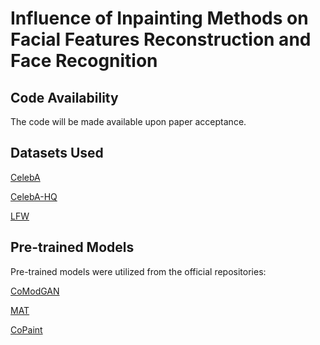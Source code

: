 # Influence of Inpainting Methods on Facial Features Reconstruction and Face Recognition

## Code Availability
The code will be made available upon paper acceptance.

## Datasets Used

[CelebA](https://mmlab.ie.cuhk.edu.hk/projects/CelebA.html)

[CelebA-HQ](https://github.com/tkarras/progressive_growing_of_gans)

[LFW](https://vis-www.cs.umass.edu/lfw/)

## Pre-trained Models
Pre-trained models were utilized from the official repositories:

[CoModGAN](https://github.com/zsyzzsoft/co-mod-gan)

[MAT](https://github.com/UCSB-NLP-Chang/CoPaint)

[CoPaint](https://github.com/UCSB-NLP-Chang/CoPaint)
